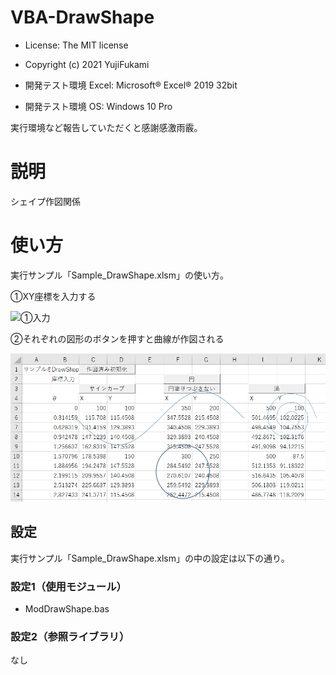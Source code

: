 # VBA-DrawShape
- License: The MIT license

- Copyright (c) 2021 YujiFukami

- 開発テスト環境 Excel: Microsoft® Excel® 2019 32bit 

- 開発テスト環境 OS: Windows 10 Pro

実行環境など報告していただくと感謝感激雨霰。

# 説明
シェイプ作図関係

# 使い方
実行サンプル「Sample_DrawShape.xlsm」の使い方。

①XY座標を入力する

![①入力](https://user-images.githubusercontent.com/73621859/133218848-26eba255-ec6c-4a20-862a-3735c4793a69.jpg)

②それぞれの図形のボタンを押すと曲線が作図される

![②作図](https://github.com/YujiFukami/VBA-DrawShape/blob/8ca647994d25a82dff918ac330cb11ee4c8391f4/ReadMe%E7%94%A8/%E2%91%A1%E5%9B%B3.jpg)

## 設定
実行サンプル「Sample_DrawShape.xlsm」の中の設定は以下の通り。

### 設定1（使用モジュール）

-  ModDrawShape.bas

### 設定2（参照ライブラリ）

なし